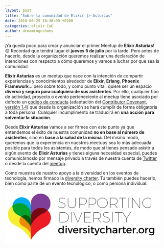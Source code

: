 ```yaml
---
layout: post
title: "Sobre la comunidad de Elixir |> Asturias"
date: 2018-06-25 18:30:00 +0200
categories: elixir CoC
author: dreamingechoes
---
```


¡Ya queda poco para crear y anunciar el primer Meetup de **Elixir Asturias**! 😊 Recordad que tendrá lugar
el **jueves 5 de julio** por la tarde. Pero antes de hacerlo, desde la organización queremos realizar una declaración de intenciones con respecto a cómo queremos y vamos a luchar por que sea la comunidad.

**Elixir Asturias** es un meetup que nace con la intención de compartir experiencias y conocimientos
alrededor de **Elixir**, **Erlang**, **Phoenix Framework**... pero sobre todo, y como punto vital, quiere
ser un espacio **diverso y seguro para cualquiera de sus asistentes**. Por ello, cualquier tipo de actividad,
proyecto o evento perteneciente al meetup tiene asociado por defecto un [código de conducta](https://github.com/elixirasturias/base/blob/master/files/CODE_OF_CONDUCT.md) (adaptación del [Contributor Covenant, versión 1.4](https://www.contributor-covenant.org/es/version/1/4/code-of-conduct)) que desde
la organización se hará cumplir de forma obligatoria a toda persona. Cualquier incumplimento se traducirá en
**una acción para solventar la situación**.

Desde **Elixir Asturias** vamos a ser firmes con este punto ya que entendemos el éxito de nuestra comunidad
**no en base al número de asistentes**, sino en **base a la salud de la misma**. Del mismo modo, queremos
que la experiencia en nuestros meetups sea lo más adecuada posible para todos los asistentes, de modo que si
tienes pensado asistir a algún evento de **Elixir Asturias** y tienes alguna necesidad especial, puedes
comunicárnoslo por mensaje privado a través de nuestra cuenta de [Twitter](https://twitter.com/elixirasturias) o
desde la cuenta del [meetup](https://www.meetup.com/Elixir-Asturias).

Como muestra de nuestro apoyo a la diversidad en los eventos de tecnología, hemos firmado la [diversity charter](http://diversitycharter.org/). Tú también puedes hacerlo, bien como parte de un evento tecnológico,
o como persona individual.

![Diversity Charter](/assets/diversitycharterlogo.png)
